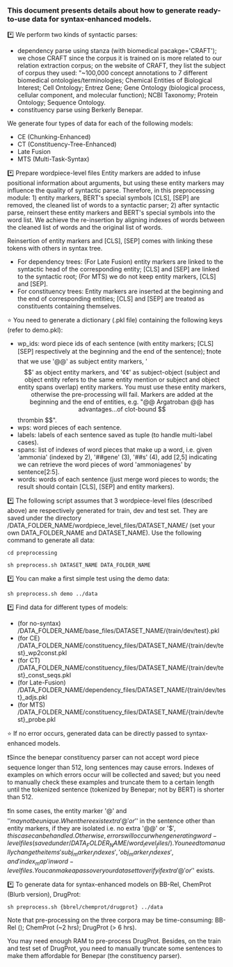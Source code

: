 ### This document presents details about how to generate ready-to-use data for syntax-enhanced models.

*️⃣ We perform two kinds of syntactic parses:

- dependency parse using stanza (with biomedical pacakge='CRAFT'); we chose CRAFT since the corpus it is trained on is more related to our relation extraction corpus; on the website of CRAFT, they list the subject of corpus they used: "~100,000 concept annotations to 7 different biomedical ontologies/terminologies; Chemical Entities of Biological Interest; Cell Ontology; Entrez Gene; Gene Ontology (biological process, cellular component, and molecular function); NCBI Taxonomy; Protein Ontology; Sequence Ontology.
- constituency parse using Berkerly Benepar.

We generate four types of data for each of the following models:

- CE (Chunking-Enhanced)
- CT (Constituency-Tree-Enhanced)
- Late Fusion
- MTS (Multi-Task-Syntax)


*️⃣ Prepare wordpiece-level files
Entity markers are added to infuse positional information about arguments, but using these entity markers may influence the quality of syntactic parse. Therefore, in this preprocessing module: 1) entity markers, BERT's special symbols \[CLS\], \[SEP\] are removed, the cleaned list of words to a syntactic parser; 2) after syntactic parse, reinsert these entity markers and BERT's special symbols into the word list. We achieve the re-insertion by aligning indexes of words between the cleaned list of words and the original list of words.

Reinsertion of entity markers and \[CLS\], \[SEP\] comes with linking these tokens with others in syntax tree.

- For dependency trees: (For Late Fusion) entity markers are linked to the syntactic head of the corresponding entity; \[CLS\] and \[SEP\] are linked to the syntactic root; (For MTS) we do not keep entity markers, \[CLS\] and \[SEP\].
- For constituency trees: Entity markers are inserted at the beginning and the end of corresponding entities; \[CLS\] and \[SEP\] are treated as constituents containing themselves.

⭐ You need to generate a dictionary (.pkl file) containing the following keys (refer to demo.pkl):

- wp_ids: word piece ids of each sentence (with entity markers; \[CLS\] \[SEP\] respectively at the beginning and the end of the sentence); ❗note that we use '@@' as subject entity markers, '$$' as object entity markers, and '¢¢' as subject-object (subject and object entity refers to the same entity mention or subject and object entity spans overlap) entity markers. You must use these entity markers, otherwise the pre-processing will fail. Markers are added at the beginning and the end of entities, e.g. "@@ Argatroban @@ has advantages...of clot-bound $$ thrombin $$".
- wps: word pieces of each sentence.
- labels: labels of each sentence saved as tuple (to handle multi-label cases).
- spans: list of indexes of word pieces that make up a word, i.e. given 'ammonia' (indexed by 2), '##gene' (3), '##s' (4), add \[2,5\] indicating we can retrieve the word pieces of word 'ammoniagenes' by sentence\[2:5\].
- words: words of each sentence (just merge word pieces to words; the result should contain \[CLS\], \[SEP\] and entity markers).

*️⃣ The following script assumes that 3 wordpiece-level files (described above) are respectively generated for train, dev and test set. They are saved under the directory /DATA_FOLDER_NAME/wordpiece_level_files/DATASET_NAME/ (set your own DATA_FOLDER_NAME and DATASET_NAME). Use the following command to generate all data:
```
cd preprocessing

sh preprocess.sh DATASET_NAME DATA_FOLDER_NAME
```

*️⃣ You can make a first simple test using the demo data:
```
sh preprocess.sh demo ../data
```

*️⃣ Find data for different types of models:

- (for no-syntax) /DATA_FOLDER_NAME/base_files/DATASET_NAME/{train/dev/test}.pkl 
- (for CE) /DATA_FOLDER_NAME/constituency_files/DATASET_NAME/{train/dev/test}_wp2const.pkl
- (for CT) /DATA_FOLDER_NAME/constituency_files/DATASET_NAME/{train/dev/test}_const_seqs.pkl
- (for Late-Fusion)  /DATA_FOLDER_NAME/dependency_files/DATASET_NAME/{train/dev/test}_adjs.pkl
- (for MTS) /DATA_FOLDER_NAME/constituency_files/DATASET_NAME/{train/dev/test}_probe.pkl

⭐ If no error occurs, generated data can be directly passed to syntax-enhanced models.

❗Since the benepar constituency parser can not accept word piece sequence longer than 512, long sentences may cause errors. Indexes of examples on which errors occur will be collected and saved; but you need to manually check these examples and truncate them to a certain length until the tokenized sentence (tokenized by Benepar; not by BERT) is shorter than 512.

❗In some cases, the entity marker '@' and '$' may not be unique. When there exist extra '@' or '$' in the sentence other than entity markers, if they are isolated i.e. no extra '@@' or '$$', this case can be handled. Otherwise, errors will occur when generating word-level files (saved under /DATA_FOLDER_NAME/word_level_files/). You need to manually change the items 'subj_marker_indexes', 'obj_marker_indexes', and 'index_map' in word-level files. You can make a pass over your dataset to verify if extra '@' or '$' exists.

*️⃣ To generate data for syntax-enhanced models on BB-Rel, ChemProt (Blurb version), DrugProt:
```
sh preprocess.sh {bbrel/chemprot/drugprot} ../data
```

Note that pre-processing on the three corpora may be time-consuming: BB-Rel (); ChemProt (~2 hrs); DrugProt (> 6 hrs).

You may need enough RAM to pre-process DrugProt. Besides, on the train and test set of DrugProt, you need to manually truncate some sentences to make them affordable for Benepar (the constituency parser).
